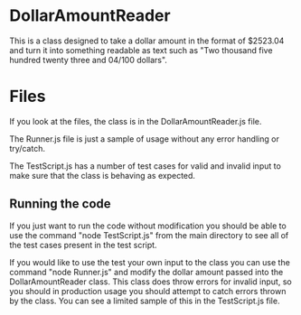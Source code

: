 # DollarAmountReader

This is a class designed to take a dollar amount in the format of $2523.04 and turn it into something readable as text such as "Two thousand five hundred twenty three and 04/100 dollars".


# Files

If you look at the files, the class is in the DollarAmountReader.js file.

The Runner.js file is just a sample of usage without any error handling or try/catch.

The TestScript.js has a number of test cases for valid and invalid input to make sure that the class is behaving as expected.

## Running the code

If you just want to run the code without modification you should be able to use the command "node TestScript.js" from the main directory to see all of the test cases present in the test script.

If you would like to use the test your own input to the class you can use the command "node Runner.js" and modify the dollar amount passed into the DollarAmountReader class. This class does throw errors for invalid input, so you should in production usage you should attempt to catch errors thrown by the class. You can see a limited sample of this in the TestScript.js file.
